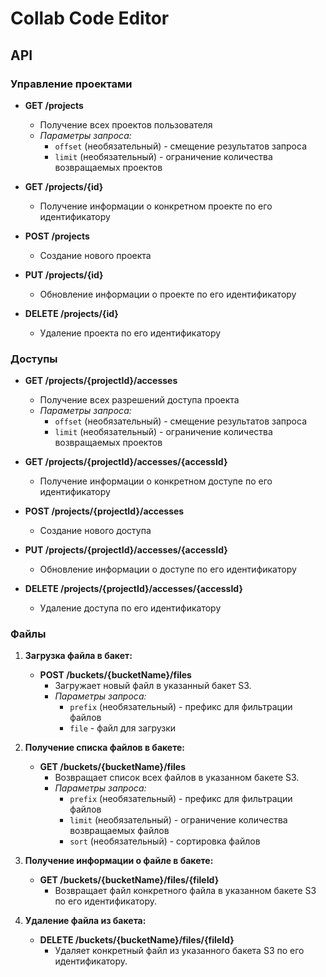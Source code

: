 # Сollab Сode Editor

## API

### Управление проектами

- **GET /projects**
  - Получение всех проектов пользователя
  - *Параметры запроса:*
    - `offset` (необязательный) - смещение результатов запроса
    - `limit` (необязательный) - ограничение количества возвращаемых проектов
   

- **GET /projects/{id}**
  - Получение информации о конкретном проекте по его идентификатору

- **POST /projects**
  - Создание нового проекта

- **PUT /projects/{id}**
  - Обновление информации о проекте по его идентификатору

- **DELETE /projects/{id}**
  - Удаление проекта по его идентификатору


### Доступы

- **GET /projects/{projectId}/accesses**
  - Получение всех разрешений доступа проекта
  - *Параметры запроса:*
    - `offset` (необязательный) - смещение результатов запроса
    - `limit` (необязательный) - ограничение количества возвращаемых проектов

- **GET /projects/{projectId}/accesses/{accessId}**
  - Получение информации о конкретном доступе по его идентификатору

- **POST /projects/{projectId}/accesses**
  - Создание нового доступа

- **PUT /projects/{projectId}/accesses/{accessId}**
  - Обновление информации о доступе по его идентификатору

- **DELETE /projects/{projectId}/accesses/{accessId}**
  - Удаление доступа по его идентификатору


### Файлы


1. **Загрузка файла в бакет:**
   - **POST /buckets/{bucketName}/files**
     - Загружает новый файл в указанный бакет S3.
     - *Параметры запроса:*
       - `prefix` (необязательный) - префикс для фильтрации файлов
       - `file` - файл для загрузки

2. **Получение списка файлов в бакете:**
   - **GET /buckets/{bucketName}/files**
     - Возвращает список всех файлов в указанном бакете S3.
     - *Параметры запроса:*
       - `prefix` (необязательный) - префикс для фильтрации файлов
       - `limit` (необязательный) - ограничение количества возвращаемых файлов
       - `sort` (необязательный) - сортировка файлов

3. **Получение информации о файле в бакете:**
   - **GET /buckets/{bucketName}/files/{fileId}**
     - Возвращает файл конкретного файла в указанном бакете S3 по его идентификатору.

4. **Удаление файла из бакета:**
   - **DELETE /buckets/{bucketName}/files/{fileId}**
     - Удаляет конкретный файл из указанного бакета S3 по его идентификатору.